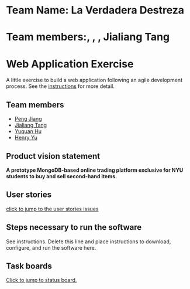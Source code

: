 # Team Name: La Verdadera Destreza

# Team members:, , , Jialiang Tang


# Web Application Exercise

A little exercise to build a web application following an agile development process. See the [instructions](instructions.md) for more detail.

## Team members

- [Peng Jiang](https://github.com/PengJiang-Victor)
- [Jialiang Tang](https://github.com/JialiangTang1)
- [Yuquan Hu](https://github.com/N-A-E-S)
- [Henry Yu](https://github.com/ky2389)

## Product vision statement

**A prototype MongoDB-based online trading platform exclusive for NYU students to buy and sell second-hand items.**

## User stories

[click to jump to the user stories issues](https://github.com/software-students-spring2025/2-web-app-la-verdadera-destreza/issues)

## Steps necessary to run the software

See instructions. Delete this line and place instructions to download, configure, and run the software here.

## Task boards

[Click to jump to status board.](https://github.com/orgs/software-students-spring2025/projects/91/views/2)
